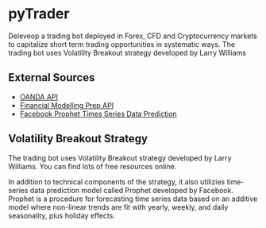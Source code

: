 # pyTrader

Deleveop a trading bot deployed in Forex, CFD and Cryptocurrency markets to capitalize short term trading opportunities in systematic ways. The trading bot uses Volatility Breakout strategy developed by Larry Williams

## External Sources

- [OANDA API](https://developer.oanda.com/)
- [Financial Modelling Prep API](https://financialmodelingprep.com/developer/docs/)
- [Facebook Prophet Times Series Data Prediction](https://facebook.github.io/prophet/)

## Volatility Breakout Strategy

The trading bot uses Volatility Breakout strategy developed by Larry Williams. You can find lots of free resources online. 

In addition to technical components of the strategy, it also utilizies time-series data prediction model called Prophet developed by Facebook. Prophet is a procedure for forecasting time series data based on an additive model where non-linear trends are fit with yearly, weekly, and daily seasonality, plus holiday effects.

<!-- ## Turtle Trend Following Strategy (Depreciated)

Long term trend following strategy with wide stop and target. **A breakout signal of previous highs or lows is considered as the beginning of new trend.** Stops are determined by Average True Range of previous days. By original turtle trading, system 1 uses shorter periods to catch short trend and system 2 uses longer periods to catch long term trend. You can learn more about turtle trading [here](https://bigpicture.typepad.com/comments/files/turtlerules.pdf).

In this repo, only system 2 will be implemented.

#### Trading Logics

- **Entry**: Breakout Long @ previous 55 days high or Breakout Short @ previous 55 days low
- **Stop Loss**: 2 x ATR
- **Take Profit (Modified)**: either 2 x ATR or 20 days low for long and 20 days high for short (whichever is close to current price)

## Against Turtle Reversal Strategy (Depreciated)

It's known that original turtle trading system has about 30% of breakout success rate at key highs and lows. Then, about 70% of the time, markets fail to break out pre-determined key levels. Based on this statistical edge, We can create a simple reversal strategy which bets against original turtles to capitalize 70% of false breakouts. The reversal strategy takes long at previous key lows and takes short at previous key highs, expecting the markets to reverse. This strategy is known as 'Turtle Soup' by Linda Bradford-Raschke, and you can learn more about this strategy and many more short term trading strategies [here](https://www.amazon.ca/Street-Smarts-Probability-Trading-Strategies/dp/0965046109).

#### Trading Logics

- **Entry**: Long @ previous X days low or Short @ previous X days high
- **Stop Loss**: Trailing stop to limit the downside risk
- **Take Profit (Modified)**: Until the initial trailing stop is hit. -->
